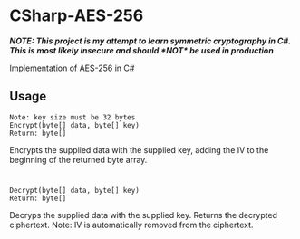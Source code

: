 # CSharp-AES-256
***NOTE: This project is my attempt to learn symmetric cryptography in C#. This is most likely insecure and should *\*NOT\** be used in production***

Implementation of AES-256 in C#

## Usage
```
Note: key size must be 32 bytes
Encrypt(byte[] data, byte[] key)
Return: byte[]
```
Encrypts the supplied data with the supplied key, adding the IV to the beginning of the returned byte array.
#
```
Decrypt(byte[] data, byte[] key)
Return: byte[]
```
Decryps the supplied data with the supplied key. Returns the decrypted ciphertext.
Note: IV is automatically removed from the ciphertext.
